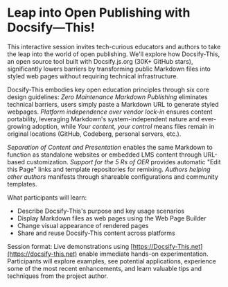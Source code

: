 # Leap into Open Publishing with Docsify—This!

This interactive session invites tech-curious educators and authors to take the leap into the world of open publishing. We'll explore how Docsify-This, an open source tool built with Docsify.js.org (30K+ GitHub stars), significantly lowers barriers by transforming public Markdown files into styled web pages without requiring technical infrastructure.

Docsify-This embodies key open education principles through six core design guidelines: _Zero Maintenance Markdown Publishing_ eliminates technical barriers, users simply paste a Markdown URL to generate styled webpages. _Platform independence over vendor lock-in_ ensures content portability, leveraging Markdown's system-independent nature and ever-growing adoption, while _Your content, your control_ means files remain in original locations (GitHub, Codeberg, personal servers, etc.).

_Separation of Content and Presentation_ enables the same Markdown to function as standalone websites or embedded LMS content through URL-based customization. _Support for the 5 Rs of OER_ provides automatic "Edit this Page" links and template repositories for remixing. _Authors helping other authors_ manifests through shareable configurations and community templates.

What participants will learn:

* Describe Docsify-This's purpose and key usage scenarios
* Display Markdown files as web pages using the Web Page Builder
* Change visual appearance of rendered pages
* Share and reuse Docsify-This content across platforms

Session format: Live demonstrations using [https://Docsify-This.net](https://docsify-this.net) enable immediate hands-on experimentation. Participants will explore examples, see potential applications, experience some of the most recent enhancements, and learn valuable tips and techniques from the project author.
